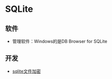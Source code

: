 # SQLite
## 软件
* 管理软件：Windows的是DB Browser for SQLite

## 开发
* [sqlite文件加密](https://blog.csdn.net/qq_38815760/article/details/146105606)